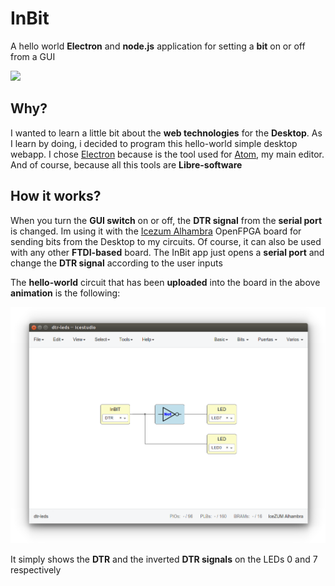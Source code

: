 # InBit
A hello world **Electron** and **node.js** application for setting a **bit** on or off from a GUI

![](wiki/v0.1/inbit-animation-01.gif)

## Why?

I wanted to learn a little bit about the **web technologies** for the **Desktop**. As I learn by doing, i decided to program this hello-world simple desktop webapp. I chose [Electron](https://electronjs.org/) because is the tool used for [Atom](https://atom.io/), my main editor. And of course, because all this tools are **Libre-software**

## How it works?

When you turn the **GUI switch** on or off, the **DTR signal** from the **serial port** is changed. Im using it with the [Icezum Alhambra](https://github.com/FPGAwars/icezum/wiki) OpenFPGA board for sending bits from the Desktop to my circuits. Of course, it can also be used with any other **FTDI-based** board. The InBit app just opens a **serial port** and change the **DTR signal** according to the user inputs

The **hello-world** circuit that has been **uploaded** into the board in the above **animation** is the following:


![](wiki/v0.1//dtr-leds-circuit.png)

It simply shows the **DTR** and the inverted **DTR signals** on the LEDs 0 and 7 respectively

